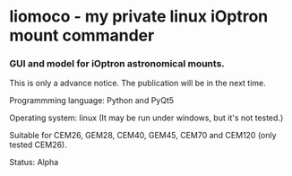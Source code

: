 # liomoco - my private linux iOptron mount commander
### GUI and model for iOptron astronomical mounts.

This is only a	advance notice. The publication will be in the next time.

Programmming language: Python and PyQt5

Operating system: linux (It may be run under windows, but it's not tested.)

Suitable for CEM26, GEM28, CEM40, GEM45, CEM70 and CEM120 (only tested CEM26).

Status: Alpha
